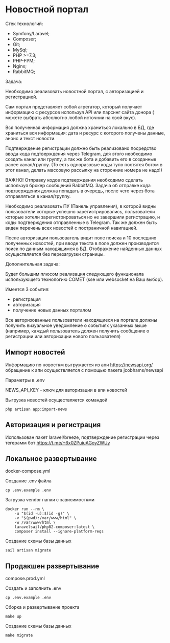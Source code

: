 # Новостной портал

Стек технологий:

- Symfony/Laravel;
- Composer;
- Git;
- MySql;
- PHP >=7.3;
- PHP-FPM;
- Nginx;
- RabbitMQ;

Задача:

Необходимо реализовать новостной портал, с авторизацией и регистрацией.

Сам портал представляет собой агрегатор, который получает информацию с ресурсов используя API или парсинг сайта донора (
можете выбрать абсолютно любой источник на свой вкус).

Вся полученная информация должна храниться локально в БД, где храниться вся информация: дата и ресурс с которого
получены данные, анонс и текст новости.

Подтверждение регистрации должно быть реализовано посредство ввода кода подтверждения через Telegram, для этого
необходимо создать канал или группу, а так же бота и добавить его в созданные ранее канал/группу. (То есть одноразовые
коды тупо постятся ботом в этот канал, делать массовую рассылку на сторонние номера не надо!)

ВАЖНО! Отправку кодов подтверждения необходимо сделать используя брокер сообщений RabbitMQ. Задача об отправке кода
подтверждения должна попадать в очередь, после чего через бота отправляться в канал/группу.

Необходимо реализовать ПУ (Панель управления), в которой видны пользователи которые успешно зарегистрировались,
пользователи которые хотели зарегистрироваться но не завершили регистрацию, и коды подтверждения отправленные в
Telegram. Так же должен быть виден перечень всех новостей с постраничной навигацией.

После авторизации пользователь видит поле поиска и 10 последних полученных новостей, при вводе текста в поле должен
производится поиск по данным находящимся в БД. Отображение найденных данных осуществляется без перезагрузки страницы.

Дополнительная задача:

Будет большим плюсом реализация следующего функционала использующего технологию COMET (sse или websocket на Ваш выбор).

Имеется 3 события:

- регистрация
- авторизация
- получение новых данных порталом

Все авторизованные пользователи находящиеся на портале должны получить визуальное уведомление о событиях указанных
выше (например, каждый пользователь должен получить сообщение о регистрации или авторизации нового пользователя)

## Импорт новостей

Информацию по новостям выгружается из апи https://newsapi.org/ обращение к апи осуществляется с помощью пакета
jcobhams/newsapi

Параметры в .env

NEWS_API_KEY - ключ для авторизации в апи новостей

Выгрузка новостей осуществляется командой
```
php artisan app:import-news
```

## Авторизация и регистрация

Использован пакет laravel/breeze, подтверждение регистрации через тегерамм бот https://t.me/+6x0ZPuiuAGoyZWUy

## Локальное развертывание

docker-compose.yml

Создание .env файла
```
cp .env.example .env
```


Загрузка vendor папки с зависимостями

```
docker run --rm \
    -u "$(id -u):$(id -g)" \
    -v "$(pwd):/var/www/html" \
    -w /var/www/html \
    laravelsail/php82-composer:latest \
    composer install --ignore-platform-reqs
```

Создание схемы базы данных
```
sail artisan migrate
```

## Продакшен развертывание

compose.prod.yml

Создать и заполнить .env
```
cp .env.example .env
```


Сборка и развертывание проекта
```
make up
```

Создание схемы базы данных
```
make migrate
```
